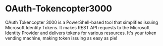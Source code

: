 # OAuth-Tokencopter3000
OAuth Tokencopter 3000 is a PowerShell-based tool that simplifies issuing Microsoft Identity Tokens. It makes REST API requests to the Microsoft Identity Provider and delivers tokens for various resources. It's your token vending machine, making token issuing as easy as pie!
